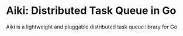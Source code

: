 # Aiki: Distributed Task Queue in Go

Aiki is a lightweight and pluggable distributed task queue library for Go
